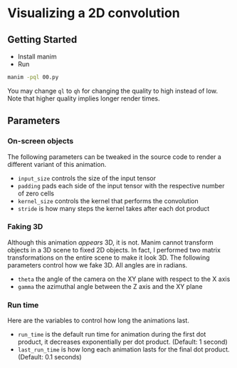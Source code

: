 # Visualizing a 2D convolution

## Getting Started

- Install manim
- Run  
```sh
manim -pql 00.py
```

You may change `ql` to `qh` for changing the quality to high instead of low.
Note that higher quality implies longer render times.

## Parameters

### On-screen objects

The following parameters can be tweaked in the source code to render
a different variant of this animation.

- `input_size` controls the size of the input tensor
- `padding` pads each side of the input tensor with the respective number of zero cells
- `kernel_size` controls the kernel that performs the convolution
- `stride` is how many steps the kernel takes after each dot product

### Faking 3D

Although this animation *appears* 3D, it is not. Manim cannot transform
objects in a 3D scene to fixed 2D objects. In fact, I performed two matrix
transformations on the entire scene to make it look 3D. The following parameters
control how we fake 3D. All angles are in radians.

- `theta` the angle of the camera on the XY plane with respect to the X axis
- `gamma` the azimuthal angle between the Z axis and the XY plane

### Run time

Here are the variables to control how long the animations last.

- `run_time` is the default run time for animation during the first dot product, it decreases
exponentially per dot product. (Default: 1 second)
- `last_run_time` is how long each animation lasts for the final dot product. (Default: 0.1 seconds)
